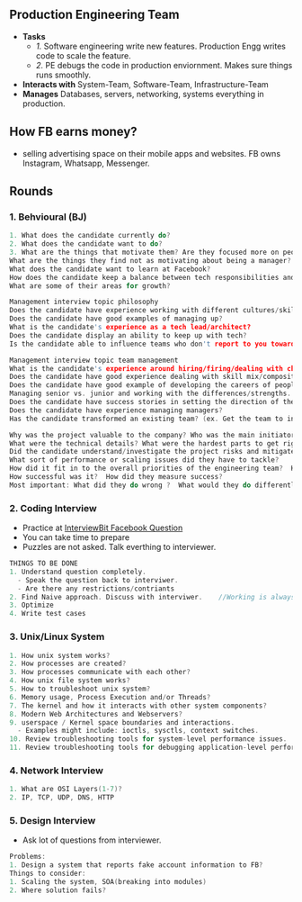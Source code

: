 ## Production Engineering Team
- **Tasks**
  - *1.* Software engineering write new features. Production Engg writes code to scale the feature. 
  - *2.* PE debugs the code in production enviornment. Makes sure things runs smoothly. 
- **Interacts with** System-Team, Software-Team, Infrastructure-Team
- **Manages** Databases, servers, networking, systems everything in production.

## How FB earns money?
- selling advertising space on their mobile apps and websites. FB owns Instagram, Whatsapp, Messenger.
 
 ## Rounds
 ### 1. Behvioural (BJ)
 ```c
1. What does the candidate currently do?
2. What does the candidate want to do?
3. What are the things that motivate them? Are they focused more on people or technologies?
What are the things they find not as motivating about being a manager?
What does the candidate want to learn at Facebook?
How does the candidate keep a balance between tech responsibilities and people management responsibilities?
What are some of their areas for growth?

Management interview topic philosophy
Does the candidate have experience working with different cultures/skill levels?
Does the candidate have good examples of managing up?
What is the candidate's experience as a tech lead/architect?
Does the candidate display an ability to keep up with tech?
Is the candidate able to influence teams who don't report to you towards a common goal?

Management interview topic team management
What is the candidate's experience around hiring/firing/dealing with changes?
Does the candidate have good experience dealing with skill mix/composition of team?
Does the candidate have good example of developing the careers of people on their team?
Managing senior vs. junior and working with the differences/strengths.
Does the candidate have success stories in setting the direction of their team?
Does the candidate have experience managing managers?
Has the candidate transformed an existing team? (ex. Get the team to interview/hire people who are unlike themselves)

Why was the project valuable to the company? Who was the main initiator for the project? What was the role of the manager candidate in said project?
What were the technical details? What were the hardest parts to get right? Why did they make the choices they did? What part of the system was the manager and his/her team responsible for?
Did the candidate understand/investigate the project risks and mitigate them? Was there a plan B?
What sort of performance or scaling issues did they have to tackle?
How did it fit in to the overall priorities of the engineering team?  How did they convince the naysayers ?
How successful was it?  How did they measure success?
Most important: What did they do wrong ?  What would they do differently if they had to do the same project again.
```
### 2. Coding Interview
- Practice at [InterviewBit Facebook Question](https://www.interviewbit.com/facebook-interview-questions/)
- You can take time to prepare
- Puzzles are not asked. Talk everthing to interviewer.
```c
THINGS TO BE DONE
1. Understand question completely. 
  - Speak the question back to interviwer.
  - Are there any restrictions/contriants
2. Find Naive approach. Discuss with interviwer.    //Working is always better than Perfact
3. Optimize
4. Write test cases
```
### 3. Unix/Linux System
```c
1. How unix system works?
2. How processes are created?
3. How processes communicate with each other?
4. How unix file system works?
5. How to troubleshoot unix system?
6. Memory usage, Process Execution and/or Threads?
7. The kernel and how it interacts with other system components?
8. Modern Web Architectures and Webservers?
9. userspace / Kernel space boundaries and interactions.
  - Examples might include: ioctls, sysctls, context switches.
10. Review troubleshooting tools for system-level performance issues.
11. Review troubleshooting tools for debugging application-level performance issues or bugs.  
```
### 4. Network Interview
```c
1. What are OSI Layers(1-7)?
2. IP, TCP, UDP, DNS, HTTP
```
### 5. Design Interview
- Ask lot of questions from interviewer.
```c
Problems:
1. Design a system that reports fake account information to FB?
Things to consider:
1. Scaling the system, SOA(breaking into modules)
2. Where solution fails?
```
